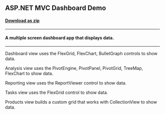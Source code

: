 ## ASP.NET MVC Dashboard Demo
#### [Download as zip](https://downgit.github.io/#/home?url=https://github.com/GrapeCity/ComponentOne-ASPNET-MVC-Samples/tree/master/HowTo/DashboardDemo)
____
#### A multiple screen dashboard app that displays data.
____
Dashboard view uses the FlexGrid, FlexChart, BulletGraph controls to show data.

Analysis view uses the PivotEngine, PivotPanel, PivotGrid, TreeMap, FlexChart to show data.

Reporting view uses the ReportViewer control to show data.

Tasks view uses the FlexGrid control to show data.

Products view builds a custom grid that works with CollectionView to show data.

